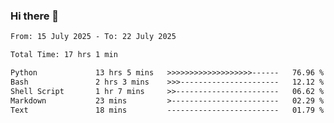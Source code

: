 ### Hi there 👋

<!--
**ututono/ututono** is a ✨ _special_ ✨ repository because its `README.md` (this file) appears on your GitHub profile.

Here are some ideas to get you started:

- 🔭 I’m currently working on ...
- 🌱 I’m currently learning ...
- 👯 I’m looking to collaborate on ...
- 🤔 I’m looking for help with ...
- 💬 Ask me about ...
- 📫 How to reach me: ...
- 😄 Pronouns: ...
- ⚡ Fun fact: ...
-->



<!--START_SECTION:waka-->

```txt
From: 15 July 2025 - To: 22 July 2025

Total Time: 17 hrs 1 min

Python             13 hrs 5 mins   >>>>>>>>>>>>>>>>>>>------   76.96 %
Bash               2 hrs 3 mins    >>>----------------------   12.12 %
Shell Script       1 hr 7 mins     >>-----------------------   06.62 %
Markdown           23 mins         >------------------------   02.29 %
Text               18 mins         -------------------------   01.79 %
```

<!--END_SECTION:waka-->
